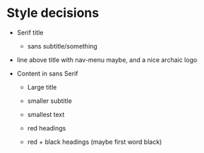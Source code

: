 # Style decisions
- Serif title
    - sans subtitle/something

- line above title with nav-menu maybe, and a nice archaic logo

- Content in sans Serif
    - Large title
    - smaller subtitle
    - smallest text

    - red headings
    - red + black headings (maybe first word black)
